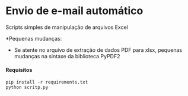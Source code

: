 
# Envio de e-mail automático

Scripts simples de manipulação de arquivos Excel

*Pequenas mudanças:
- Se atente no arquivo de extração de dados PDF para xlsx, pequenas mudanças na sintaxe da biblioteca PyPDF2


#### Requisitos
```
pip install -r requirements.txt
python scritp.py

```

